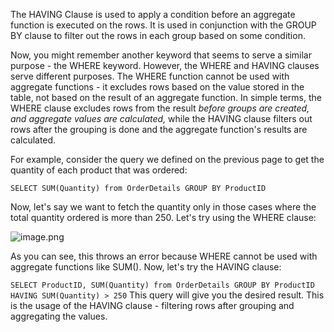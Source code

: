 The HAVING Clause is used to apply a condition before an aggregate function is executed on the rows. It is used in conjunction with the GROUP BY clause to filter out the rows in each group based on some condition.

Now, you might remember another keyword that seems to serve a similar purpose - the WHERE keyword. However, the WHERE and HAVING clauses serve different purposes. The WHERE function cannot be used with aggregate functions - it excludes rows based on the value stored in the table, not based on the result of an aggregate function. In simple terms, the WHERE clause excludes rows from the result _before groups are created, and aggregate values are calculated,_ while the HAVING clause filters out rows after the grouping is done and the aggregate function's results are calculated. 

For example, consider the query we defined on the previous page to get the quantity of each product that was ordered:

`SELECT SUM(Quantity) from OrderDetails GROUP BY ProductID`

Now, let's say we want to fetch the quantity only in those cases where the total quantity ordered is more than 250. Let's try using the WHERE clause:

![image.png](https://dphi-live.s3.amazonaws.com/media_uploads/image_15d79281991045dd8fb13c02cbbda056.png)

As you can see, this throws an error because WHERE cannot be used with aggregate functions like SUM(). Now, let's try the HAVING clause:

`SELECT ProductID, SUM(Quantity) from OrderDetails GROUP BY ProductID HAVING SUM(Quantity) > 250`
This query will give you the desired result. This is the usage of the HAVING clause - filtering rows after grouping and aggregating the values.